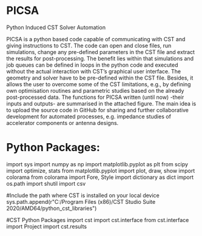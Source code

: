# PICSA
Python Induced CST Solver Automation

PICSA is a python based code capable of communicating with CST
and giving instructions to CST. The code can open and close
files, run simulations, change any pre-defined parameters in
the CST file and extract the results for post-processing. The
benefit lies within that simulations and job queues can be
defined in loops in the python code and executed without the
actual interaction with CST’s graphical user interface. The 
geometry and solver have to be pre-defined within the CST
file. Besides, it allows the user to overcome some of the CST
limitations, e.g., by defining own optimisation routines and
parametric studies based on the already post-processed data.
The functions for PICSA written (until now) -their inputs and
outputs- are summarised in the attached figure. The main idea 
is to upload the source code in GitHub for sharing and further 
collaborative development for automated processes, e.g. impedance
studies of accelerator components or antenna designs.


# Python Packages: 
import sys
import numpy as np
import matplotlib.pyplot as plt
from scipy import optimize, stats
from matplotlib.pyplot import plot, draw, show
import colorama
from colorama import Fore, Style
import dictionary as dict
import os.path
import shutil
import csv



#Include the path where CST is installed on your local device
sys.path.append(r"C:/Program Files (x86)/CST Studio Suite 2020/AMD64/python_cst_libraries")

#CST Python Packages
import cst
import cst.interface
from cst.interface import Project
import cst.results
